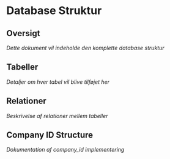 # Database Struktur

## Oversigt
*Dette dokument vil indeholde den komplette database struktur*

## Tabeller
*Detaljer om hver tabel vil blive tilføjet her*

## Relationer
*Beskrivelse af relationer mellem tabeller*

## Company ID Structure
*Dokumentation af company_id implementering*